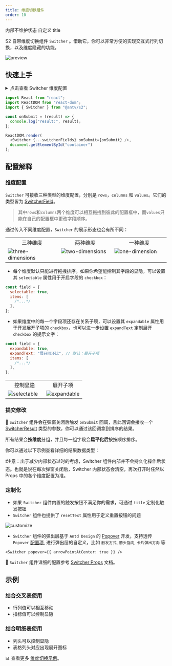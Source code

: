 ```yaml
---
title: 维度切换组件
order: 10
---
```


内部不维护状态
自定义 title

S2 自带维度切换组件 `Switcher` 。借助它，你可以非常方便的实现交互式行列切换，以及维度隐藏的功能。

![preview](https://gw.alipayobjects.com/zos/antfincdn/fyf455mio/2021-09-29%25252015.08.03.gif)

## 快速上手

<details>
<summary>点击查看 Switcher 维度配置</summary>

```js
const switcherFields = {
  rows: {
    items: [{ id: "province" }, { id: "city" }],
  },
  columns: {
    items: [{ id: "type" }],
  },
  values: {
    selectable: true,
    items: [{ id: "price" }, { id: "cost" }],
  },
};
```

</details>

```js
import React from "react";
import ReactDOM from "react-dom";
import { Switcher } from "@antv/s2";

const onSubmit = (result) => {
  console.log("result:", result);
};

ReactDOM.render(
  <Switcher {...switcherFields} onSubmit={onSubmit} />,
  document.getElementById("container")
);

```

<playground path='react-component/switcher/demo/pure-switcher.tsx' rid='container'></playground>

## 配置解释

### 维度配置

`Switcher` 可接收三种类型的维度配置，分别是 `rows`，`columns` 和 `values`。它们的类型皆为 [SwitcherField](/zh/docs/api/components/switcher#switcherfield)。

> 其中`rows`和`columns`两个维度可以相互拖拽到彼此的配置框中，而`values`只能在自己的配置框中更改字段顺序。

通过传入不同维度配置，`Switcher` 的展示形态也会有所不同：
<table style="width: 100%; outline: none; border-collapse: collapse;">
  <colgroup>
    <col width="33%"/>
    <col width="33%" />
  </colgroup>
  <tbody>
  <tr>
    <td style="text-align: center;">
    三种维度
    </td>
      <td style="text-align: center;">
    两种维度
    </td>
      <td style="text-align: center;">
    一种维度
    </td>
  </tr>
  <tr style="vertical-align: top;">
    <td>
      <img alt="three-dimensions" style="max-height: unset;" src="https://gw.alipayobjects.com/zos/antfincdn/yp0RwxxNa/93e973ba-38d1-41b5-b6c7-374dbb003850.png">
    </td>
    <td>
      <img alt="two-dimensions" style="max-height: unset;" src="https://gw.alipayobjects.com/zos/antfincdn/tAUVwe9CP/93feeb52-1490-430f-98a3-fdba64750f31.png">
    </td>
      <td>
    <img alt="one-dimension" style="max-height: unset;" src="https://gw.alipayobjects.com/zos/antfincdn/fuvYDKebN/75b333ef-56f4-4c2c-ba15-12c4fd03113c.png">
    </td>
  </tr>
  </tbody>
</table>

* 每个维度默认只能进行拖拽排序。如果你希望能控制其字段的显隐，可以设置其 `selectable` 属性用于开启字段的 `checkbox`：

```js
const field = {
  selectable: true,
  items: [
    /*...*/
  ],
};
```

* 如果维度中的每一个字段项还存在关系子项，可以设置其 `expandable` 属性用于开发展开子项的 `checkbox`，也可以进一步设置 `expandText` 定制展开 `checkbox` 的提示文字：

```js
const field = {
  expandable: true,
  expandText: "展开同环比", // 默认：展开子项
  items: [
    /*...*/
  ],
};
```

<table style="width: 100%; outline: none; border-collapse: collapse;">
  <colgroup>
    <col width="50%"/>
    <col width="50%" />
  </colgroup>
  <tbody>
  <tr>
    <td style="text-align: center;">
    控制显隐
    </td>
      <td style="text-align: center;">
    展开子项
    </td>
  </tr>
  <tr style="vertical-align: top;">
    <td>
      <img alt="selectable" style="max-height: unset;" src="https://gw.alipayobjects.com/zos/antfincdn/hqNGSM13B/a202c136-d403-4510-9271-733687504110.png">
    </td>
    <td>
      <img alt="expandable" style="max-height: unset;" src="https://gw.alipayobjects.com/zos/antfincdn/5VbNE%26p2X/53dd765c-a72f-4e7a-a4ce-3904c8e7acfc.png">
    </td>
  </tr>
  </tbody>
</table>

### 提交修改

 `Switcher` 组件会在弹窗关闭后触发 `onSubmit` 回调，且此回调会接收一个 [SwitcherResult](/zh/docs/api/components/switcher#switcherresult) 类型的参数，你可以通过该回调拿到排序的结果。

所有结果会**按维度**分组，并且每一组字段会**扁平化后**按按顺序排序。

你可以通过以下示例查看详细的结果数据类型：

<playground path='analysis/switcher/demo/pivot.tsx' rid='result'></playground>

❗️注意：出于减少内部状态过时的考虑，Switcher 组件内部并不会持久化操作后状态。也就是说在每次弹窗关闭后，Switcher 内部状态会清空，再次打开时任然以 Props 中的各个维度配置为准。

### 定制化

* 如果 `Switcher` 组件内置的触发按钮不满足你的需求，可通过 `title` 定制化触发按钮
* `Switcher` 组件也提供了 `resetText` 属性用于定义重置按钮的问题

![customize](https://gw.alipayobjects.com/zos/antfincdn/N2fNJBRwz/ef4ffb16-505b-41ed-9a72-c6804c66827a.png)

* `Switcher` 组件的弹出层基于 `Antd Design` 的 [Popover](https://ant.design/components/popover-cn/) 开发，支持透传 `Popover` [配置项](https://ant.design/components/popover-cn/#API), 进行弹出层的自定义，比如 `触发方式`, `箭头指向`, `卡片弹出方向` 等

```tsx
<Switcher popover={{ arrowPointAtCenter: true }} />
```

🎨 `Switcher` 组件详细的配置参考 [Switcher Props](/zh/docs/api/components/switcher) 文档。

## 示例

### 结合交叉表使用

* 行列值可以相互移动
* 指标值可以控制显隐

<playground path='react-component/switcher/demo/pivot-with-children.tsx' rid='pivot'></playground>

### 结合明细表使用

* 列头可以控制显隐
* 表格列头对应出现展开图标

<playground path='react-component/switcher/demo/table.tsx' rid='table'></playground>

​📊 查看更多 [维度切换示例](/zh/examples/analysis/switcher#pure-switcher)。
